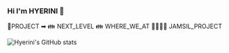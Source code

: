 ### Hi I'm HYERINI 👋

<!--
**HYERINI/HYERINI** is a ✨ _special_ ✨ repository because its `README.md` (this file) appears on your GitHub profile.

Here are some ideas to get you started:

- 🔭 I’m currently working on ...
- 🌱 I’m currently learning ...
- 👯 I’m looking to collaborate on ...
- 🤔 I’m looking for help with ...
- 💬 Ask me about ...
- 📫 How to reach me: ...
- 😄 Pronouns: ...
- ⚡ Fun fact: ...
-->
🤙PROJECT ➡
👪 NEXT_LEVEL
👪 WHERE_WE_AT
👨‍👨‍👧‍👦 JAMSIL_PROJECT



![Hyerini's GitHub stats](https://github-readme-stats.vercel.app/api?username=hyerini&show_icons=true&theme=radical)


